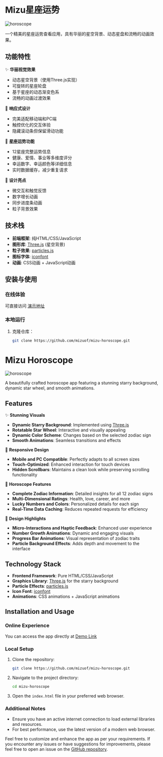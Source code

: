 # Mizu星座运势

![horoscope](https://github.com/user-attachments/assets/3fb6c284-2439-44f2-8eaa-039c644a999d)

一个精美的星座运势查看应用，具有华丽的星空背景、动态星盘和流畅的动画效果。


## 功能特性

✨ **华丽视觉效果**
- 动态星空背景（使用Three.js实现）
- 可旋转的星座轮盘
- 基于星座的动态渐变色系
- 流畅的动画过渡效果

📱 **响应式设计**
- 完美适配移动端和PC端
- 触控优化的交互体验
- 隐藏滚动条但保留滑动功能

🔮 **星座运势功能**
- 12星座完整运势信息
- 健康、爱情、事业等多维度评分
- 幸运数字、幸运颜色等详细信息
- 实时数据缓存，减少重复请求

🎨 **设计亮点**
- 微交互和触觉反馈
- 数字增长动画
- 同步进度条动画
- 粒子背景效果

## 技术栈

- **前端框架**: 纯HTML/CSS/JavaScript
- **图形库**: [Three.js](https://threejs.org/) (星空背景)
- **粒子效果**: [particles.js](https://vincentgarreau.com/particles.js/)
- **图标字体**: [iconfont](https://www.iconfont.cn/)
- **动画**: CSS动画 + JavaScript动画

## 安装与使用

### 在线体验
可直接访问 [演示地址](https://xz.mizu7.top/)

### 本地运行
1. 克隆仓库：
   ```bash
   git clone https://github.com/mizuof/mizu-horoscope.git

# Mizu Horoscope

![horoscope](https://github.com/user-attachments/assets/3fb6c284-2439-44f2-8eaa-039c644a999d)

A beautifully crafted horoscope app featuring a stunning starry background, dynamic star wheel, and smooth animations.

## Features

✨ **Stunning Visuals**
- **Dynamic Starry Background**: Implemented using [Three.js](https://threejs.org/)
- **Rotatable Star Wheel**: Interactive and visually appealing
- **Dynamic Color Scheme**: Changes based on the selected zodiac sign
- **Smooth Animations**: Seamless transitions and effects

📱 **Responsive Design**
- **Mobile and PC Compatible**: Perfectly adapts to all screen sizes
- **Touch-Optimized**: Enhanced interaction for touch devices
- **Hidden Scrollbars**: Maintains a clean look while preserving scrolling functionality

🔮 **Horoscope Features**
- **Complete Zodiac Information**: Detailed insights for all 12 zodiac signs
- **Multi-Dimensional Ratings**: Health, love, career, and more
- **Lucky Numbers and Colors**: Personalized details for each sign
- **Real-Time Data Caching**: Reduces repeated requests for efficiency

🎨 **Design Highlights**
- **Micro-Interactions and Haptic Feedback**: Enhanced user experience
- **Number Growth Animations**: Dynamic and engaging visuals
- **Progress Bar Animations**: Visual representation of zodiac traits
- **Particle Background Effects**: Adds depth and movement to the interface

## Technology Stack

- **Frontend Framework**: Pure HTML/CSS/JavaScript
- **Graphics Library**: [Three.js](https://threejs.org/) for the starry background
- **Particle Effects**: [particles.js](https://vincentgarreau.com/particles.js/)
- **Icon Font**: [iconfont](https://www.iconfont.cn/)
- **Animations**: CSS animations + JavaScript animations

## Installation and Usage

### Online Experience
You can access the app directly at [Demo Link](https://xz.mizu7.top/)

### Local Setup
1. Clone the repository:
   ```bash
   git clone https://github.com/mizuof/mizu-horoscope.git
   ```
2. Navigate to the project directory:
   ```bash
   cd mizu-horoscope
   ```
3. Open the `index.html` file in your preferred web browser.

### Additional Notes
- Ensure you have an active internet connection to load external libraries and resources.
- For best performance, use the latest version of a modern web browser.

Feel free to customize and enhance the app as per your requirements. If you encounter any issues or have suggestions for improvements, please feel free to open an issue on the [GitHub repository](https://github.com/mizuof/mizu-horoscope).
